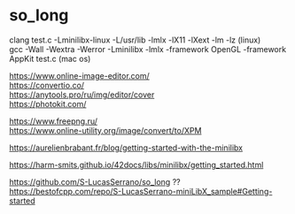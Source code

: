 # so_long
  
clang test.c -Lminilibx-linux -L/usr/lib -lmlx -lX11 -lXext -lm -lz  (linux)  
gcc -Wall -Wextra -Werror -Lminilibx -lmlx -framework OpenGL -framework AppKit test.c (mac os)  
  
  
https://www.online-image-editor.com/  
https://convertio.co/  
https://anytools.pro/ru/img/editor/cover  
https://photokit.com/  

https://www.freepng.ru/  
https://www.online-utility.org/image/convert/to/XPM  
  
https://aurelienbrabant.fr/blog/getting-started-with-the-minilibx  
  
https://harm-smits.github.io/42docs/libs/minilibx/getting_started.html  
  
https://github.com/S-LucasSerrano/so_long  ??  
https://bestofcpp.com/repo/S-LucasSerrano-miniLibX_sample#Getting-started  
